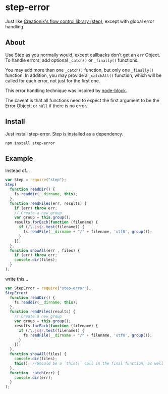 step-error
==========

Just like [Creationix's flow control library (step)](https://github.com/creationix/step), except with global error handling.

## About

Use Step as you normally would, except callbacks don't get an `err` Object.  To handle
errors, add optional `_catch()` or `_finally()` functions.

You may add more than one `_catch()` function, but only one `_finally()` function.
In addition, you may provide a `_catchAll()` function, which will be called for each error,
not just for the first one.

This error handling technique was inspired by [node-block](https://github.com/tasogarepg/node-block).

The caveat is that all functions need to expect the first argument to be the Error Object, or `null` if there
is no error.

## Install

Just install step-error.  Step is installed as a dependency.

`npm install step-error`

## Example

Instead of...

```js
var Step = require("step");
Step(
  function readDir() {
    fs.readdir(__dirname, this);
  },
  function readFiles(err, results) {
    if (err) throw err;
    // Create a new group
    var group = this.group();
    results.forEach(function (filename) {
      if (/\.js$/.test(filename)) {
        fs.readFile(__dirname + "/" + filename, 'utf8', group());
      }
    });
  },
  function showAll(err , files) {
    if (err) throw err;
    console.dir(files);
  }
);
```

write this...

```js
var StepError = require("step-error");
StepError(
  function readDir() {
    fs.readdir(__dirname, this);
  },
  function readFiles(results) {
    // Create a new group
    var group = this.group();
    results.forEach(function (filename) {
      if (/\.js$/.test(filename)) {
        fs.readFile(__dirname + "/" + filename, 'utf8', group());
      }
    });
  },
  function showAll(files) {
    console.dir(files);
    this(); //Should be a `this()` call in the final function, as well
  },
  function _catch(err) {
    console.dir(err);
  }
);
```
